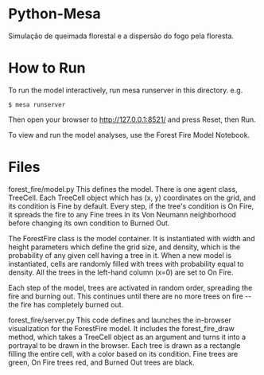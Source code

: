 # Python-Mesa
Simulação de queimada florestal e a dispersão do fogo pela floresta.

# How to Run
To run the model interactively, run mesa runserver in this directory. e.g.

    $ mesa runserver
Then open your browser to http://127.0.0.1:8521/ and press Reset, then Run.

To view and run the model analyses, use the Forest Fire Model Notebook.

# Files
forest_fire/model.py
This defines the model. There is one agent class, TreeCell. Each TreeCell object which has (x, y) coordinates on the grid, and its condition is Fine by default. Every step, if the tree's condition is On Fire, it spreads the fire to any Fine trees in its Von Neumann neighborhood before changing its own condition to Burned Out.

The ForestFire class is the model container. It is instantiated with width and height parameters which define the grid size, and density, which is the probability of any given cell having a tree in it. When a new model is instantiated, cells are randomly filled with trees with probability equal to density. All the trees in the left-hand column (x=0) are set to On Fire.

Each step of the model, trees are activated in random order, spreading the fire and burning out. This continues until there are no more trees on fire -- the fire has completely burned out.

forest_fire/server.py
This code defines and launches the in-browser visualization for the ForestFire model. It includes the forest_fire_draw method, which takes a TreeCell object as an argument and turns it into a portrayal to be drawn in the browser. Each tree is drawn as a rectangle filling the entire cell, with a color based on its condition. Fine trees are green, On Fire trees red, and Burned Out trees are black.

